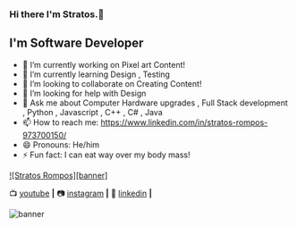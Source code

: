 ### Hi there I'm Stratos.👋

## I'm Software Developer 

- 🔭 I’m currently working on Pixel art Content!
- 🌱 I’m currently learning Design , Testing 
- 👯 I’m looking to collaborate on Creating Content!
- 🤔 I’m looking for help with Design
- 💬 Ask me about Computer Hardware upgrades , Full Stack development , Python , Javascript , C++ , C# , Java 
- 📫 How to reach me: https://www.linkedin.com/in/stratos-rompos-973700150/
- 😄 Pronouns: He/him
- ⚡ Fun fact: I can eat way over my body mass!

[![Stratos Rompos][banner]][website]

📺 [youtube][youtube] **|** 
📷 [instagram][instagram] **|** 
👔 [linkedin][linkedin] **|**

![banner](https://user-images.githubusercontent.com/64089173/103980891-66ae4b00-5189-11eb-8be3-1a865bd90a8d.png)

[website]: https://super-heroes-quest.netlify.app
[youtube]: https://www.youtube.com/results?search_query=Stratosro+Rompos
[instagram]: https://instagram.com/stratos_rompos
[linkedin]: https://www.linkedin.com/in/stratos-rompos-973700150/
